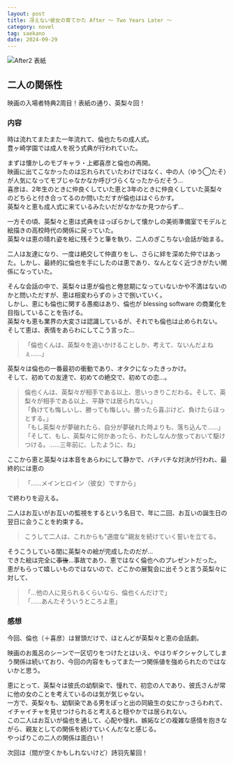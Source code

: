 ```yaml
---
layout: post
title: 冴えない彼女の育てかた After 〜 Two Years Later 〜
category: novel
tag: saekano
date: 2024-09-29
---
```


![After2 表紙]({{site.baseurl}}/pic/saekano/fine/after-2.png)

## 二人の関係性

映画の入場者特典2周目！表紙の通り、英梨々回！

### 内容

時は流れてまたまた一年流れて、倫也たちの成人式。  
豊ヶ崎学園では成人を祝う式典が行われていた。

まずは懐かしのモブキャラ・上郷喜彦と倫也の再開。  
映画に出てこなかったのは忘れられていたわけではなく、中の人（ゆう◯たそ）が人気になってモブじゃなかなか呼びづらくなったからだそう…  
喜彦は、2年生のときに仲良くしていた恵と3年のときに仲良くしていた英梨々のどちらと付き合ってるのか問いただすが倫也ははぐらかす。  
英梨々と恵も成人式に来ているみたいだがなかなか見つからず…

一方その頃、英梨々と恵は式典をほっぽらかして懐かしの美術準備室でモデルと絵描きの高校時代の関係に戻っていた。  
英梨々は恵の晴れ姿を絵に残そうと筆を執り、二人のぎこちない会話が始まる。  

二人は友達になり、一度は絶交して仲直りをし、さらに絆を深めた仲ではあった。しかし、最終的に倫也を手にしたのは恵であり、なんとなく近づきがたい関係になっていた。  

そんな会話の中で、英梨々は恵が倫也と倦怠期になっていないかや不満はないのかと問いただすが、恵は相変わらずの♭さで捌いていく。  
しかし、恵にも倫也に関する愚痴はあり、倫也が blessing software の商業化を目指していることを告げる。  
英梨々も恵も業界の大変さは認識しているが、それでも倫也は止められない。  
そして恵は、表情をあらわにしてこう言った…
>「倫也くんは、英梨々を追いかけることしか、考えて、ないんだよねぇ……」

英梨々は倫也の一番最初の衝動であり、オタクになったきっかけ。  
そして、初めての友達で、初めての絶交で、初めての恋…。  
>倫也くんは、英梨々が相手である以上、思いっきりこだわる。そして、英梨々が相手である以上、平静では居られない。」  
「負けても悔しいし、勝っても悔しい。勝ったら喜ぶけど、負けたらほっとする。」  
「もし英梨々が夢破れたら、自分が夢破れた時よりも、落ち込んで……」  
「そして、もし、英梨々に何かあったら、わたしなんか放っておいて駆けつける。……三年前に、したように、ね」

ここから恵と英梨々は本音をあらわにして静かで、バチバチな対決が行われ、最終的には恵の
>「……メインヒロイン（彼女）ですから」

で終わりを迎える。

二人はお互いがお互いの監視をするという名目で、年に二回、お互いの誕生日の翌日に会うことを約束する。  
>こうして二人は、これからも"適度な"親友を続けていく誓いを立てる。

そうこうしている間に英梨々の絵が完成したのだが…  
できた絵は完全に~~事後~~…事故であり、恵ではなく倫也へのプレゼントだった。  
恵がもらって嬉しいものではないので、どこかの展覧会に出そうと言う英梨々に対して、
>「…他の人に見られるくらいなら、倫也くんだけで」  
「……あんたそういうところよ恵」

### 感想

今回、倫也（＋喜彦）は冒頭だけで、ほとんどが英梨々と恵の会話劇。

映画のお風呂のシーンで一区切りをつけたとはいえ、やはりギクシャクしてしまう関係は続いており、今回の内容をもってまた一つ関係値を強められたのではないかと思う。  

恵にとって、英梨々は彼氏の幼馴染で、憧れで、初恋の人であり、彼氏さんが常に他の女のことを考えているのは気が気じゃない。  
一方で、英梨々も、幼馴染である男をぽっと出の同級生の女にかっさらわれて、イチャイチャを見せつけられると考えると穏やかでは居られない。  
この二人はお互いが倫也を通して、心配や憧れ、嫉妬などの複雑な感情を抱きながら、親友としての関係を続けていくんだなと感じる。  
やっぱりこの二人の関係は面白い！

次回は（間が空くかもしれないけど）詩羽先輩回！
